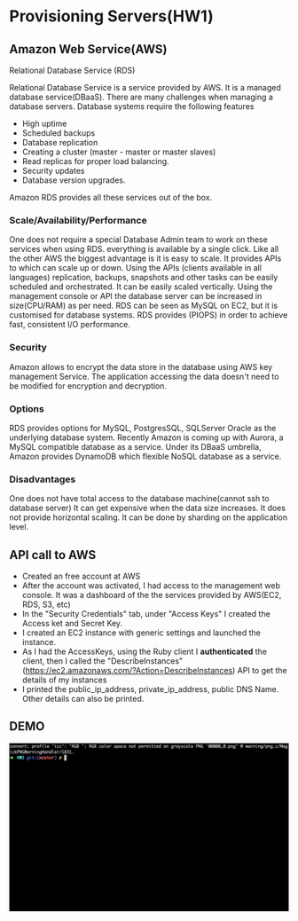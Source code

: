 # Provisioning Servers(HW1)

## Amazon Web Service(AWS)

Relational Database Service (RDS)

Relational Database Service is a service provided by AWS. It is a managed database service(DBaaS). There are many challenges when managing a database servers. Database systems require the following features
- High uptime
- Scheduled backups 
- Database replication
- Creating a cluster (master - master or master slaves) 
- Read replicas for proper load balancing. 
- Security updates 
- Database version upgrades.

Amazon RDS provides all these services out of the box. 

### Scale/Availability/Performance 
One does not require a special Database Admin team to work on these services when using RDS. everything is available by a single click.
Like all the other AWS the biggest advantage is it is easy to scale. It provides APIs to which can scale up or down. Using the APIs (clients available in all languages) replication, backups, snapshots and other tasks can be easily scheduled and orchestrated.
It can be easily scaled vertically. Using the management console or API the database server can be increased in size(CPU/RAM) as per need.
RDS can be seen as MySQL on EC2, but it is customised for database systems. RDS provides (PIOPS) in order to achieve fast, consistent I/O performance.

### Security
Amazon allows to encrypt the data store in the database using AWS key management Service. The application accessing the data doesn't need to be modified for encryption and decryption.

### Options
RDS provides options for MySQL, PostgresSQL, SQLServer Oracle as the underlying database system. Recently Amazon is coming up with Aurora, a MySQL compatible database as a service.
Under its DBaaS umbrella, Amazon provides DynamoDB which flexible NoSQL database as a service.

### Disadvantages
One does not have total access to the database machine(cannot ssh to database server)
It can get expensive when the data size increases.
It does not provide horizontal scaling. It can be done by sharding on the application level.

## API call to AWS

- Created an free account at AWS
- After the account was activated, I had access to the management web console. It was a dashboard of the the services provided by AWS(EC2, RDS, S3, etc)
- In the "Security Credentials" tab, under "Access Keys" I created the Access ket and Secret Key.
- I created an EC2 instance with generic settings and launched the instance.
- As I had the AccessKeys, using the Ruby client I __authenticated__ the client, then I called the "DescribeInstances" (https://ec2.amazonaws.com/?Action=DescribeInstances) API to get the details of my instances
- I printed the public_ip\_address, private\_ip_address, public DNS Name. Other details can also be printed.

## DEMO
![alt text](./final2.gif "API Call")
